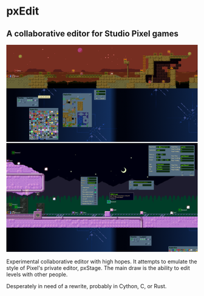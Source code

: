 # pxEdit
## A collaborative editor for Studio Pixel games

<img src="https://github.com/tilderain/pxEdit/blob/kero/preview.png">
<img src="https://github.com/tilderain/pxEdit/blob/kero/preview2.png">

Experimental collaborative editor with high hopes. It attempts to emulate the style of Pixel's private editor, pxStage. The main draw is the ability to edit levels with other people.

Desperately in need of a rewrite, probably in Cython, C, or Rust.
